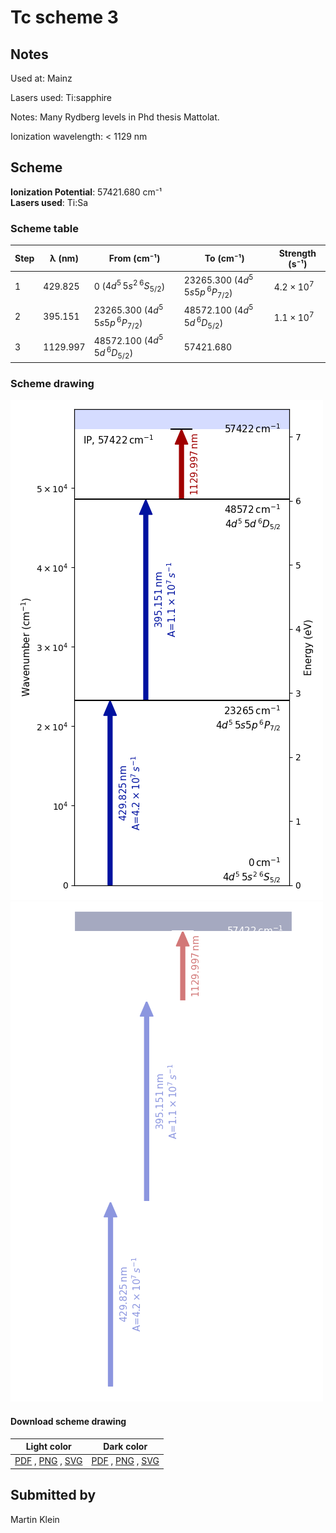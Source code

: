 # Tc scheme 3

## Notes

Used at: Mainz

Lasers used: Ti:sapphire

Notes: Many Rydberg levels in Phd thesis Mattolat.

Ionization wavelength: < 1129 nm




## Scheme

**Ionization Potential**: 57421.680 cm⁻¹  
**Lasers used**: Ti:Sa

### Scheme table

| Step |  λ (nm)  |             From (cm⁻¹)             |              To (cm⁻¹)              |   Strength (s⁻¹)    |
| ---- | -------- | ----------------------------------- | ----------------------------------- | ------------------- |
| 1    | 429.825  | 0 ($4d^5\,5s^2\,^6S_{5/2}$)         | 23265.300 ($4d^5\,5s5p\,^6P_{7/2}$) | $4.2 \times 10^{7}$ |
| 2    | 395.151  | 23265.300 ($4d^5\,5s5p\,^6P_{7/2}$) | 48572.100 ($4d^5\,5d\,^6D_{5/2}$)   | $1.1 \times 10^{7}$ |
| 3    | 1129.997 | 48572.100 ($4d^5\,5d\,^6D_{5/2}$)   | 57421.680                           |                     |


### Scheme drawing

![tc scheme, light mode](tc-003/tc-003-light.png#only-light)
![tc scheme, dark mode](tc-003/tc-003-dark-web.png#only-dark)

#### Download scheme drawing

|                                            Light color                                            |                                           Dark color                                           |
| ------------------------------------------------------------------------------------------------- | ---------------------------------------------------------------------------------------------- |
| [PDF](tc-003/tc-003-light.pdf) , [PNG](tc-003/tc-003-light.png) , [SVG](tc-003/tc-003-light.svg)  | [PDF](tc-003/tc-003-dark.pdf) , [PNG](tc-003/tc-003-dark.png) , [SVG](tc-003/tc-003-dark.svg)  |


## Submitted by

Martin Klein

